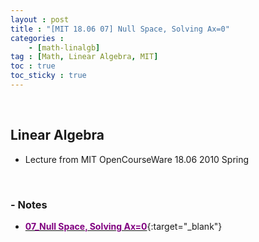 ```yaml
---
layout : post
title : "[MIT 18.06 07] Null Space, Solving Ax=0"
categories : 
    - [math-linalgb]
tag : [Math, Linear Algebra, MIT]
toc : true
toc_sticky : true
---
```


<br/>

## Linear Algebra

- Lecture from MIT OpenCourseWare 18.06 2010 Spring

<br/>

### - Notes

- [<span style="color:purple">**07_Null Space, Solving Ax=0**</span>](https://drive.google.com/file/d/1JkoBiBjI3AJxljwLvulOIqitcgGhLyc-/view?usp=share_link){:target="_blank"}